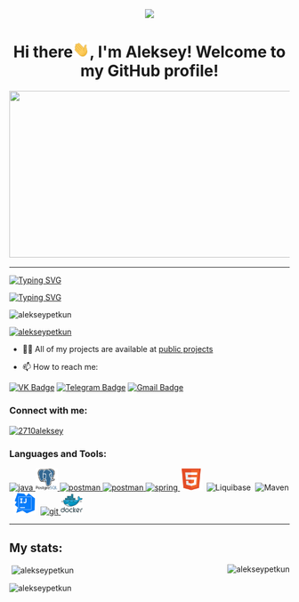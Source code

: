 <!--Hi there, I'm [Aleksey](https://github.com/Aleksey2710)👋-->
 
<!--[![Typing SVG](https://readme-typing-svg.herokuapp.com?color=%2336BCF7&lines=Computer+science+student)](https://git.io/typing-svg)-->

<div id="header" align="center">
  <img src="https://media.giphy.com/media/v1.Y2lkPTc5MGI3NjExMmQ2ZTUxNGNjNWU2ZGU0OTgxMDc0ODdhZTJiODM3MGExYjYxMTFiZCZjdD1z/M9gbBd9nbDrOTu1Mqx/giphy.gif" width="100"/>
</div>

<h1 align="center">Hi there<img src="https://raw.githubusercontent.com/StanGirard/StanGirard/master/wave.gif" width="30px">, I'm Aleksey! Welcome to my GitHub profile!</h1>

<div align="center">
  <img src="https://media.giphy.com/media/v1.Y2lkPTc5MGI3NjExMjg5ODI2NjdhMzQwZmQ2NzAzNGJjMTRmNTY3MGYxYWMzZDc3ODFmMSZjdD1n/dWesBcTLavkZuG35MI/giphy.gif" width="600"      height="300"/>
</div>

---

<!-- ![](https://github.com/blackcater/blackcater/raw/main/images/Hi.gif) -->

[![Typing SVG](https://readme-typing-svg.herokuapp.com?color=%2336BCF7&lines=Computer+science+student)](https://git.io/typing-svg)

[![Typing SVG](https://readme-typing-svg.herokuapp.com?color=%2336BCF7&lines=A+passionate+backend+developer)](https://git.io/typing-svg)

<p align="left"> <img src="https://komarev.com/ghpvc/?username=alekseypetkun&label=Profile%20views&color=0e75b6&style=flat" alt="alekseypetkun" /> </p>

<p align="left"> <a href="https://github.com/ryo-ma/github-profile-trophy"><img src="https://github-profile-trophy.vercel.app/?username=alekseypetkun" alt="alekseypetkun" /></a> </p>

- 👨‍💻 All of my projects are available at [public projects](https://github.com/AlekseyPetkun?tab=repositories "repositories")

- 📫 How to reach me:

[![VK Badge](https://img.shields.io/badge/-ВКонтакте-blue?style=for-the-badge&logo=VK&logoColor=white "VK")](https://vk.com/id54492782)
[![Telegram Badge](https://img.shields.io/badge/-Telegram-blue?style=for-the-badge&logo=Telegram&logoColor=white "Telegram")](https://t.me/lngermanland) 
[![Gmail  Badge](https://img.shields.io/badge/-Gmail-red?style=for-the-badge&logo=Gmail&logoColor=white "Gmail")](mailto:2710aleksey@gmail.com)

<!-- <div id="badges" align="center">
  <a href="https://vk.com/id54492782">
    <img src="https://img.shields.io/badge/ВКонтакте-blue?style=for-the-badge&logo=VK&logoColor=white" alt="ВКонтакте Badge"/>
  </a>-->
 
 

<h3 align="left">Connect with me:</h3>
<p align="left">
<a href="https://www.leetcode.com/2710aleksey" target="blank"><img align="center" src="https://raw.githubusercontent.com/rahuldkjain/github-profile-readme-generator/master/src/images/icons/Social/leet-code.svg" title="LeetCode" alt="2710aleksey" height="30" width="40" /></a>
</p>

<h3 align="left">Languages and Tools:</h3>
<p align="left"> 
 
 <a href="https://www.java.com" target="_blank" rel="noreferrer"> <img src="https://www.vectorlogo.zone/logos/java/java-ar21.svg" title="Java" alt="java" width="40" height="40"/> </a> 
 <a href="https://www.postgresql.org" target="_blank" rel="noreferrer"> <img src="https://raw.githubusercontent.com/devicons/devicon/master/icons/postgresql/postgresql-original-wordmark.svg" title="PostgreSQL" alt="postgresql" width="40" height="40"/> </a>
 <a href="https://postman.com" target="_blank" rel="noreferrer"> <img src="https://www.vectorlogo.zone/logos/getpostman/getpostman-icon.svg" title="Postman" alt="postman" width="40" height="40"/> </a> 
 <a href="https://swagger.io" target="_blank" rel="noreferrer"> <img src="---" title="Postman" alt="postman" width="40" height="40"/> </a> 
 <a href="https://spring.io/" target="_blank" rel="noreferrer"> <img src="https://www.vectorlogo.zone/logos/springio/springio-ar21.svg" title="Spring Framework" alt="spring" width="80" height="40"/> </a> 
 <img src="https://github.com/devicons/devicon/blob/master/icons/html5/html5-original.svg" title="HTML5" alt="HTML" width="40" height="40"/>&nbsp;
  <img src="https://dataenginer.ru/wp-content/uploads/2022/08/image-14-267x176.png" title="Liquibase" alt="Liquibase" width="40" height="40"/>&nbsp;
  <img src="https://www.simplilearn.com/ice9/free_resources_article_thumb/Maven.png" title="Maven" alt="Maven" width="40" height="40"/>&nbsp;
   <img src="https://github.com/devicons/devicon/blob/master/icons/intellij/intellij-plain.svg" title="IntelliJ IDEA" alt="IntelliJ IDEA" width="40" height="40"/>&nbsp;
   <a href="https://git-scm.com/" target="_blank" rel="noreferrer"> <img src="https://www.vectorlogo.zone/logos/git-scm/git-scm-icon.svg" title="Git" alt="git" width="40" height="40"/> </a>
   <a href="https://www.docker.com/" target="_blank" rel="noreferrer"> <img src="https://raw.githubusercontent.com/devicons/devicon/master/icons/docker/docker-original-wordmark.svg" title="Docker" alt="docker" width="40" height="40"/> </a> 
</p>

---

## My stats:

<p><img align="right" src="https://github-readme-stats.vercel.app/api/top-langs?username=alekseypetkun&show_icons=true&locale=en&layout=compact" alt="alekseypetkun" /></p>

<p>&nbsp;<img align="center" src="https://github-readme-stats.vercel.app/api?username=alekseypetkun&show_icons=true&locale=en" alt="alekseypetkun" /></p>

<p><img align="center" src="https://github-readme-streak-stats.herokuapp.com/?user=alekseypetkun&" alt="alekseypetkun" /></p>


<!--
**Aleksey2710/Aleksey2710** is a ✨ _special_ ✨ repository because its `README.md` (this file) appears on your GitHub profile.

Here are some ideas to get you started:

- 🔭 I’m currently working on ...
- 🌱 I’m currently learning ...
- 👯 I’m looking to collaborate on ...
- 🤔 I’m looking for help with ...
- 💬 Ask me about ...
- 📫 How to reach me: ...
- 😄 Pronouns: ...
- ⚡ Fun fact: ...
-->
